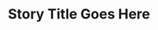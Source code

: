 ---
layout: link
title: Story Title Goes Here
description: "The story description text goes here"
link: https://google.de
---